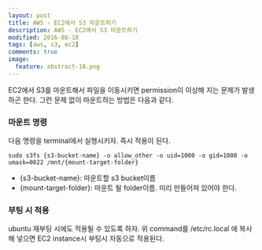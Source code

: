 ```yaml
---
layout: post
title: AWS - EC2에서 S3 마운트하기
description: AWS - EC2에서 S3 마운트하기
modified: 2016-08-18
tags: [aws, s3, ec2]
comments: true
image:
  feature: abstract-10.png
---
```

EC2에서 S3를 마운트해서 파일을 이동시키면 permission이 이상해 지는 문제가 발생하곤 한다.
그런 문제 없이 마운트하는 방법은 다음과 같다. 

### 마운트 명령

다음 명령을 terminal에서 실행시키자. 즉시 적용이 된다. 

```
sudo s3fs {s3-bucket-name} -o allow_other -o uid=1000 -o gid=1000 -o umask=0022 /mnt/{mount-target-folder}
```

- {s3-bucket-name}: 마운트할 s3 bucket이름
- {mount-target-folder}: 마운트 될 folder이름. 미리 만들어져 있어야 한다. 

### 부팅 시 적용

ubuntu 재부팅 시에도 적용될 수 있도록 하자.
위 command를 /etc/rc.local 에 복사해 넣으면 EC2 instance시 부팅시 자동으로 적용된다.  
